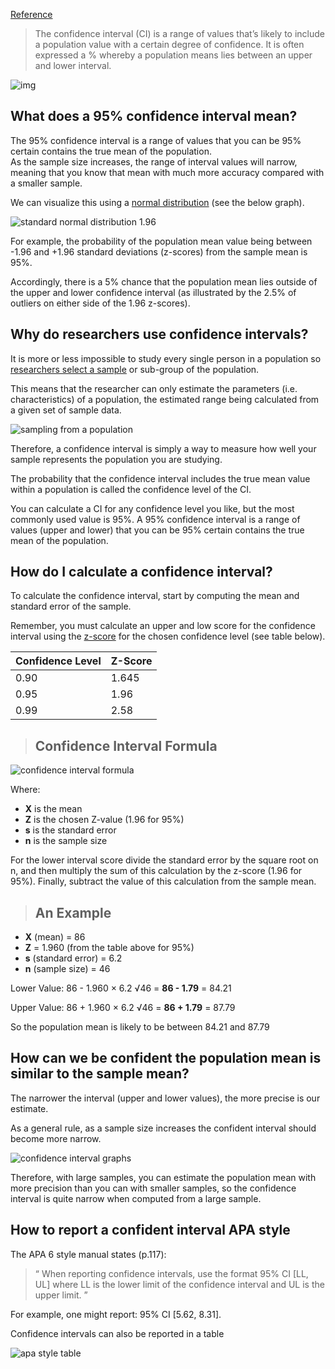 [Reference](<https://www.simplypsychology.org/confidence-interval.html#:~:text=The%20confidence%20interval%20(CI)%20is,an%20upper%20and%20lower%20interval>)

> The confidence interval (CI) is a range of values that’s likely to include a population value with a certain degree of confidence. It is often expressed a % whereby a population means lies between an upper and lower interval.

![img](../../.gitbook/assets/confidence-interval-1.jpg)

## What does a 95% confidence interval mean?

The 95% confidence interval is a range of values that you can be 95% certain contains the true mean of the population.  
As the sample size increases, the range of interval values will narrow, meaning that you know that mean with much more accuracy compared with a smaller sample.

We can visualize this using a [normal distribution](https://www.simplypsychology.org/normal-distribution.html) (see the below graph).

![standard normal distribution 1.96 ](../../.gitbook/assets/confidence-interval-2.jpg)

For example, the probability of the population mean value being between -1.96 and +1.96 standard deviations (z-scores) from the sample mean is 95%.

Accordingly, there is a 5% chance that the population mean lies outside of the upper and lower confidence interval (as illustrated by the 2.5% of outliers on either side of the 1.96 z-scores).

## Why do researchers use confidence intervals?

It is more or less impossible to study every single person in a population so [researchers select a sample](https://www.simplypsychology.org/sampling.html) or sub-group of the population.

This means that the researcher can only estimate the parameters (i.e. characteristics) of a population, the estimated range being calculated from a given set of sample data.

![sampling from a population](../../.gitbook/assets/confidence-interval-3.jpg)

<!-- <span id="ezoic-pub-ad-placeholder-852" class="ezoic-adpicker-ad" data-ezadpicker="852" data-ez-position-type="under_first_paragraph" data-ezadblocked='true'></span> -->
<!-- placeholder 852 blocked.  Reason : no sizes -->

Therefore, a confidence interval is simply a way to measure how well your sample represents the population you are studying.

The probability that the confidence interval includes the true mean value within a population is called the confidence level of the CI.

You can calculate a CI for any confidence level you like, but the most commonly used value is 95%. A 95% confidence interval is a range of values (upper and lower) that you can be 95% certain contains the true mean of the population.

<!-- <span id="ezoic-pub-ad-placeholder-853" class="ezoic-adpicker-ad" data-ezadpicker="853" data-ez-position-type="under_second_paragraph" data-ezadblocked='true'></span> -->
<!-- placeholder 853 blocked.  Reason : no sizes -->

## How do I calculate a confidence interval?

To calculate the confidence interval, start by computing the mean and standard error of the sample.

Remember, you must calculate an upper and low score for the confidence interval using the [z-score](https://www.simplypsychology.org/z-score.html) for the chosen confidence level (see table below).

| Confidence Level | Z-Score |
| ---------------- | ------- |
| 0.90             | 1.645   |
| 0.95             | 1.96    |
| 0.99             | 2.58    |

> ## Confidence Interval Formula

![confidence interval formula ](../../.gitbook/assets/confidence-interval-4.jpg)

Where:

- **X** is the mean
- **Z** is the chosen Z-value (1.96 for 95%)
- **s** is the standard error
- **n** is the sample size

For the lower interval score divide the standard error by the square root on n, and then multiply the sum of this calculation by the z-score (1.96 for 95%). Finally, subtract the value of this calculation from the sample mean.

> ## An Example

- **X** (mean) = 86
- **Z** = 1.960 (from the table above for 95%)
- **s** (standard error) = 6.2
- **n** (sample size) = 46

Lower Value: 86 - 1.960 × 6.2 √46 = **86 - 1.79** = 84.21

Upper Value: 86 + 1.960 × 6.2 √46 = **86 + 1.79** = 87.79

So the population mean is likely to be between 84.21 and 87.79

## How can we be confident the population mean is similar to the sample mean?

The narrower the interval (upper and lower values), the more precise is our estimate.

As a general rule, as a sample size increases the confident interval should become more narrow.

![confidence interval graphs](../../.gitbook/assets/confidence-interval-5.gif)

Therefore, with large samples, you can estimate the population mean with more precision than you can with smaller samples, so the confidence interval is quite narrow when computed from a large sample.

## How to report a confident interval APA style

The APA 6 style manual states (p.117):

> “ When reporting confidence intervals, use the format 95% CI [LL, UL] where LL is the lower limit of the confidence interval and UL is the upper limit. ”

For example, one might report: 95% CI [5.62, 8.31].

Confidence intervals can also be reported in a table

![apa style table](../../.gitbook/assets/confidence-interval-6.jpg)
